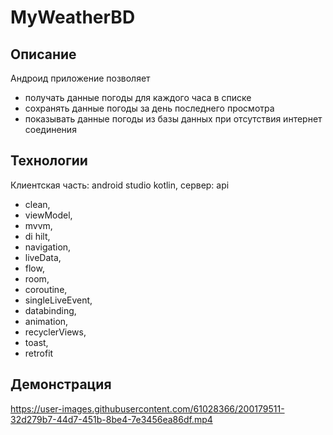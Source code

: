 # MyWeatherBD

 >></a>
## Описание 
Андроид приложение позволяет 
- получать данные погоды для каждого часа в списке
- сохранять данные погоды за день последнего просмотра
- показывать данные погоды из базы данных при отсутствия интернет соединения 

## Технологии 
Клиентская часть: android studio kotlin, сервер: api

- clean,<br/>
- viewModel,<br/>
- mvvm, <br/>
- di hilt, <br/>
- navigation, <br/>
- liveData, <br/>
- flow, <br/>
- room, <br/>
- coroutine, <br/>
- singleLiveEvent, <br/>
- databinding, <br/>
- animation,<br/>
- recyclerViews,<br/>
- toast,<br/>
- retrofit<br/>

## Демонстрация  

https://user-images.githubusercontent.com/61028366/200179511-32d279b7-44d7-451b-8be4-7e3456ea86df.mp4
